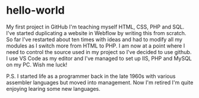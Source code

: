 # hello-world
My first project in GitHub
I'm teaching myself HTML, CSS, PHP and SQL.  I've started duplicating a website in Webflow by writing this from scratch.
So far I've restarted about ten times with ideas and had to modify all my modules as I switch more from HTML to PHP.
I am now at a point where I need to control the source used in my project so I've decided to use github.
I use VS Code as my editor and I've managed to set up IIS, PHP and MySQL on my PC.  Wish me luck!

P.S. I started life as a programmer back in the late 1960s with various assembler languages but moved into management.
Now I'm retired I'm quite enjoying learing some new languages.
